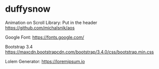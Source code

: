 # duffysnow

Animation on Scroll Library:  Put in the header
https://github.com/michalsnik/aos

Google Font:
https://fonts.google.com/

Bootstrap 3.4
https://maxcdn.bootstrapcdn.com/bootstrap/3.4.0/css/bootstrap.min.css

Lolem Generator:
https://loremipsum.io
